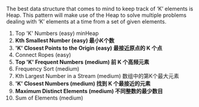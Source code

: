 The best data structure that comes to mind to keep track of ‘K’ elements is Heap. 
This pattern will make use of the Heap to solve multiple problems dealing with ‘K’ elements at a time from a set of given elements.

1. Top 'K' Numbers (easy) minHeap
2. **Kth Smallest Number (easy) 最小K个数**
3. **'K' Closest Points to the Origin (easy) 最接近原点的 K 个点**
4. Connect Ropes (easy)
5. **Top 'K' Frequent Numbers (medium) 前 K 个高频元素**
6. Frequency Sort (medium)
7. Kth Largest Number in a Stream (medium) 数组中的第K个最大元素
8. **'K' Closest Numbers (medium) 找到 K 个最接近的元素**
9. **Maximum Distinct Elements (medium) 不同整数的最少数目**
10. Sum of Elements (medium)
